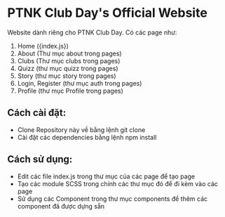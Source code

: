 # PTNK Club Day's Official Website

Website dành riêng cho PTNK Club Day. Có các page như:

1. Home ({index.js})
2. About (Thư mục about trong pages)
3. Clubs (Thư mục clubs trong pages)
4. Quizz (thư mục quizz trong pages)
5. Story (thư mục story trong pages)
6. Login, Register (thư mục auth trong pages)
7. Profile (thư mục Profile trong pages)

## Cách cài đặt:

- Clone Repository này về bằng lệnh git clone
- Cài đặt các dependencies bằng lệnh npm install

## Cách sử dụng:

- Edit các file index.js trong thư mục của các page để tạo page
- Tạo các module SCSS trong chính các thư mục đó để đi kèm vào các page
- Sử dụng các Component trong thư mục components để thêm các component đã được dựng sẵn
